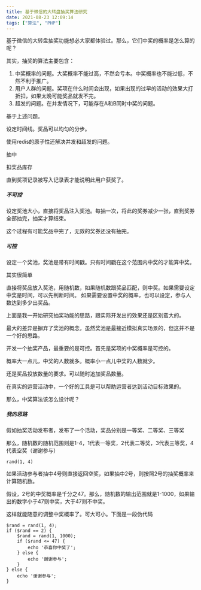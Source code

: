```yaml
---
title: 基于微信的大转盘抽奖算法研究
date: 2021-08-23 12:09:14
tags: ["算法", "PHP"]
---
```


基于微信的大转盘抽奖功能想必大家都体验过。那么，它们中奖的概率是怎么算的呢？

其实，抽奖的算法主要包含：

1. 中奖概率的问题。大奖概率不能过高，不然会亏本。中奖概率也不能过低，不然不利于推广。
1. 用户人群的问题。奖项在什么时间会出现，如果出现的过早的活动的效果大打折扣，如果太晚可能奖品就发不完。
1. 超发的问题。在并发情况下，可能存在A和B同时中奖的问题。

基于上述问题。

设定时间线。奖品可以均匀的分步。

使用redis的原子性还解决并发和超发的问题。


抽中

扣奖品库存

直到奖项记录被写入记录表才能说明此用户获奖了。

##### 不可控

设定奖池大小，直接将奖品注入奖池。每抽一次，将此的奖券减少一张，直到奖券全部抽完，抽奖才算结束。

这个过程有可能奖品中完了，无效的奖券还没有抽完。

##### 可控

设定一个奖池，奖池是带有时间戳。只有时间戳在这个范围内中奖的才能算中奖。

其实很简单

直接将奖品放入奖池，用随机数，如果随机数跟奖品匹配，则中奖。如果需要设定中奖是时间，可以先判断时间。
如果需要设置中奖的概率，也可以设定，参与人数达到多少出奖品。

上面是我一开始研究抽奖功能的思路，跟实际开发出的效果还是区别蛮大的。

最大的差异是摒弃了奖池的概念，虽然奖池是最接近模拟真实场景的，但这并不是一个好的思路。

开发一个抽奖产品，最重要的是可控。首先是奖项的中奖概率是可控的。

概率大一点儿，中奖的人数就多。概率小一点儿中奖的人数就少。

还是奖品投放数量的要求。可以随时追加奖品数量。

在真实的运营活动中，一个好的工具是可以帮助运营者达到活动目标效果的。

那么，中奖算法该怎么设计呢？

##### 我的思路

假如抽奖活动发布者，发布了一个活动，奖品分别是一等奖、二等奖、三等奖

那么，随机数的随机范围则是1-4，1代表一等奖，2代表二等奖，3代表三等奖，4代表空奖（谢谢参与）

```
rand(1, 4)
```
如果活动参与者抽中4号则直接返回空奖，如果抽中2号，则按照2号的抽奖概率来计算随机数。

假设，2号的中奖概率是千分之47。那么，随机数的输出范围就是1-1000，如果输出的数字小于47则中奖，大于47则不中奖。

这样就能随意的调整中奖概率了。可大可小。下面是一段伪代码

```
$rand = rand(1, 4);
if ($rand == 2) {
    $rand = rand(1, 1000);
    if ($rand <= 47) {
        echo '恭喜你中奖了';
    } else {
        echo '谢谢参与';
    }
} else {
    echo '谢谢参与';
}

```
